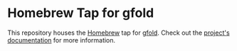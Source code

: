 # Homebrew Tap for gfold

This repository houses the [Homebrew](https://brew.sh) tap for [gfold](https://github.com/nickgerace/gfold).
Check out the [project's documentation](https://github.com/nickgerace/gfold/blob/main/README.md) for more information.
